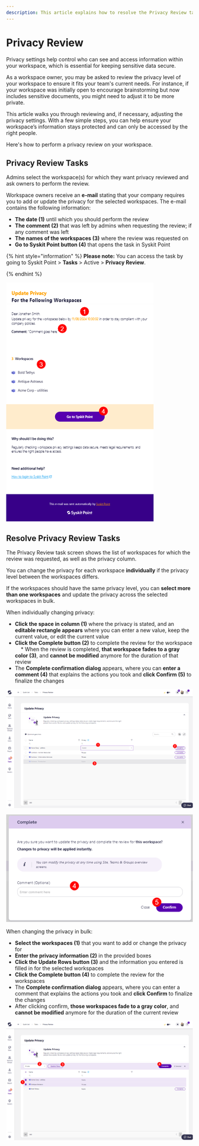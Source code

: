 ```yaml
---
description: This article explains how to resolve the Privacy Review task. 
---
```


# Privacy Review 

Privacy settings help control who can see and access information within your workspace, which is essential for keeping sensitive data secure. 

As a workspace owner, you may be asked to review the privacy level of your workspace to ensure it fits your team's current needs. For instance, if your workspace was initially open to encourage brainstorming but now includes sensitive documents, you might need to adjust it to be more private.

This article walks you through reviewing and, if necessary, adjusting the privacy settings. With a few simple steps, you can help ensure your workspace’s information stays protected and can only be accessed by the right people.

Here's how to perform a privacy review on your workspace.

## Privacy Review Tasks 

Admins select the workspace(s) for which they want privacy reviewed and ask owners to perform the review. 

Workspace owners receive an **e-mail** stating that your company requires you to add or update the privacy for the selected workspaces. The e-mail contains the following information: 

* **The date (1)** until which you should perform the review
* **The comment (2)** that was left by admins when requesting the review; if any comment was left
* **The names of the workspaces (3)** where the review was requested on
* **Go to Syskit Point button (4)** that opens the task in Syskit Point

{% hint style="information" %}
**Please note:** You can access the task by going to Syskit Point > **Tasks** > Active > **Privacy Review**. 

{% endhint %}

![Resolve Privacy Review - E-mail](../../.gitbook/assets/resolve-privacy-review-email.png)


## Resolve Privacy Review Tasks 

The Privacy Review task screen shows the list of workspaces for which the review was requested, as well as the privacy column. 

You can change the privacy for each workspace **individually** if the privacy level between the workspaces differs.

If the workspaces should have the same privacy level, you can **select more than one workspaces** and update the privacy across the selected workspaces in bulk. 

When individually changing privacy: 

* **Click the space in column (1)** where the privacy is stated, and an **editable rectangle appears** where you can enter a new value, keep the current value, or edit the current value
* **Click the Complete button (2)** to complete the review for the workspace
    * When the review is completed, **that workspace fades to a gray color (3)**, and **cannot be modified** anymore for the duration of that review
* The **Complete confirmation dialog** appears, where you can **enter a comment (4)** that explains the actions you took and **click Confirm (5)** to finalize the changes


![Resolve Privacy Review - Task](../../.gitbook/assets/resolve-privacy-review-task.png)

![Resolve Privacy Review - Complete Task](../../.gitbook/assets/resolve-privacy-review-task-complete.png)

When changing the privacy in bulk: 

* **Select the workspaces (1)** that you want to add or change the privacy for
* **Enter the privacy information (2)** in the provided boxes
* **Click the Update Rows button (3)** and the information you entered is filled in for the selected workspaces
* **Click the Complete button (4)** to complete the review for the workspaces
* The **Complete confirmation dialog** appears, where you can enter a comment that explains the actions you took and **click Confirm** to finalize the changes
* After clicking confirm, **those workspaces fade to a gray color**, and **cannot be modified** anymore for the duration of the current review

![Resolve Privacy Review - Bulk Changes](../../.gitbook/assets/resolve-privacy-review-bulk.png)